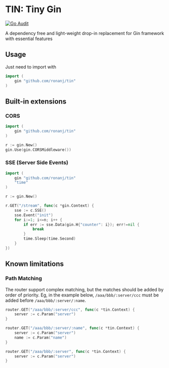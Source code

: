 
# TIN: Tiny Gin

[![Go Audit](https://github.com/ronanj/tin/actions/workflows/audit.yml/badge.svg)](https://github.com/ronanj/tin/actions/workflows/audit.yml)

A dependency free and light-weight drop-in replacement for Gin framework with essential features

## Usage

Just need to import with 

``` go
import (
	gin "github.com/ronanj/tin"
)
```

## Built-in extensions

### CORS

```go
import (
    gin "github.com/ronanj/tin"
)

r := gin.New()
gin.Use(gin.CORSMiddleware())
```

### SSE (Server Side Events)

```go
import (
    gin "github.com/ronanj/tin"
    "time"
)

r := gin.New()

r.GET("/stream", func(c *gin.Context) {
    sse := c.SSE()
    sse.Event("init")
    for i:=1; i<=n; i++ {
        if err := sse.Data(gin.H{"counter": i}); err!=nil {
            break
        }
        time.Sleep(time.Second)
    }
})
```


## Known limitations

### Path Matching

The router support complex matching, but the matches should be added by order of priority. Eg, in the example below, `/aaa/bbb/:server/ccc` must be added before `/aaa/bbb/:server/:name`.

```go
router.GET("/aaa/bbb/:server/ccc", func(c *tin.Context) {
    server := c.Param("server")
}

router.GET("/aaa/bbb/:server/:name", func(c *tin.Context) {
    server := c.Param("server")
    name := c.Param("name")
}

router.GET("/aaa/bbb/:server", func(c *tin.Context) {
	server := c.Param("server")
}
```
